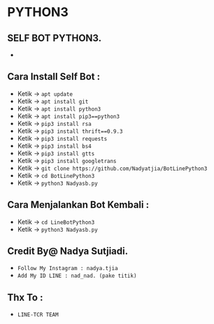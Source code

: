 # PYTHON3
SELF BOT PYTHON3.
------
-
Cara Install Self Bot :
------
- Ketik -> `apt update`
- Ketik -> `apt install git`
- Ketik -> `apt install python3`
- Ketik -> `apt install pip3==python3`
- Ketik -> `pip3 install rsa`
- Ketik -> `pip3 install thrift==0.9.3`
- Ketik -> `pip3 install requests`
- Ketik -> `pip3 install bs4`
- Ketik -> `pip3 install gtts`
- Ketik -> `pip3 install googletrans`
- Ketik -> `git clone https://github.com/Nadyatjia/BotLinePython3`
- Ketik -> `cd BotLinePython3`
- Ketik -> `python3 Nadyasb.py`

Cara Menjalankan Bot Kembali :
------
- Ketik -> `cd LineBotPython3`
- Ketik -> `python3 Nadyasb.py`


Credit By@ Nadya Sutjiadi.
------
- `Follow My Instagram : nadya.tjia`
- `Add My ID LINE : nad_nad. (pake titik)`

Thx To :
------
- `LINE-TCR TEAM`
